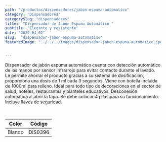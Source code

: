 ```yaml
---
path: "/productos/dispensadores/jabon-espuma-automatico"
category: "Dispensadores"
categorySlug: "dispensadores"
title:  "Dispensador de Jabón Espuma Automático "
subtitle: "Elegante y resistente"
date: "2020-04-02"
slug:  "dispensador-jabon-espuma-automatico"
featuredImage: "../../../images/dispensador-jabon-espuma-automatico.jpg"


---
```

Dispensador de jabón espuma automático cuenta con detección automático de las manos por sensor infrarrojo para evitar contacto durante el lavado. Le permite ahorrar el producto  gracias a su sistema de dosificación, proporciona una dosis de 1 ml cada 3 segundos. Viene con botella incluida de 1000ml para relleno. Ideal para todo tipo de decoraciones en el sector de salud, hoteles, restaurantes y planteles educativos. Desconexión automática al abrir la tapa. Se debe colocar 4 pilas para su funcionamiento. Incluye llaves de seguridad.



<br>
<table class="min-w-full md:min-w-0 divide-y-0 divide-gray-200">
          <thead class=" bg-white">
            <tr>
              <th scope="col" class="px-6 text-center text-xs font-medium text-primary-lighter uppercase tracking-wider">
                Color
              </th>
              <th scope="col" class="px-6 py-3 text-center text-xs font-medium text-primary-lighter uppercase tracking-wider">
                Código
              </th>
            </tr>
          </thead>
          <tbody>
            <tr class="bg-gray-400">
              <td class="px-6 py-4 whitespace-nowrap text-sm text-gray-700 text-center">
              Blanco
              </td>
              <td class="px-6 py-4 whitespace-nowrap text-sm text-gray-700 text-center">
               DIS0396
              </td>
            </tr>
            </tr>
          </tbody>
        </table>
